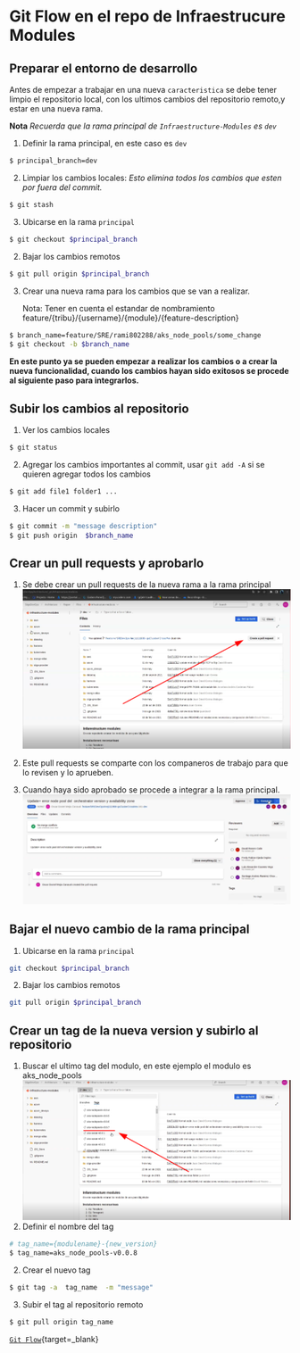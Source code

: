 # Git Flow en el repo de Infraestrucure Modules

## Preparar el entorno de desarrollo
Antes de empezar a trabajar en una nueva `caracteristica` se debe tener  limpio el repositorio local, con los ultimos cambios del repositorio remoto,y estar en una nueva rama.

**Nota** *Recuerda que la rama principal de `Infraestructure-Modules` es `dev`*


1. Definir la rama principal, en este caso es `dev`
```bash 
$ principal_branch=dev 
```
2. Limpiar los cambios locales: *Esto elimina todos los cambios que esten por fuera del commit.*
```bash
$ git stash
```
3. Ubicarse en la rama `principal`

```bash 
$ git checkout $principal_branch
```
2. Bajar los cambios remotos
```bash
$ git pull origin $principal_branch
```
3. Crear una nueva rama para los cambios que se van a realizar. 

    Nota: Tener en cuenta el estandar de nombramiento
    feature/{tribu}/{username}/{module}/{feature-description}

```bash
$ branch_name=feature/SRE/rami802288/aks_node_pools/some_change
$ git checkout -b $branch_name
```

**En este punto ya se pueden empezar a realizar los cambios o a crear la nueva funcionalidad, cuando los cambios hayan sido exitosos se procede al siguiente paso para integrarlos.**


## Subir los cambios al repositorio


1. Ver los cambios locales
```sh
$ git status 
```
2. Agregar los cambios importantes al commit, usar `git add -A` si se quieren agregar todos los cambios
```sh
$ git add file1 folder1 ...
```
3. Hacer un commit y subirlo
```sh
$ git commit -m "message description"
$ git push origin  $branch_name
```

## Crear un pull requests y aprobarlo
1. Se debe crear un pull requests de la nueva rama a la rama principal
![Pull requests create](../../../img/pull_requests/create.png   )
2. Este pull requests se comparte con los companeros de trabajo para que lo revisen y lo aprueben.

3. Cuando haya sido aprobado se procede a integrar a la rama principal.
![Pull requests complete](../../../img/pull_requests/complete.png   )


## Bajar el nuevo cambio de la rama principal

1. Ubicarse en la rama `principal`
```bash 
git checkout $principal_branch
```
2. Bajar los cambios remotos
```sh
git pull origin $principal_branch
```


## Crear un tag de la nueva version y subirlo al repositorio


1. Buscar el ultimo tag del modulo, en este ejemplo el modulo es aks_node_pools
![Tags last](../../../img/tags/last.png)
2. Definir el nombre del tag
```bash
# tag_name={modulename}-{new_version}
$ tag_name=aks_node_pools-v0.0.8
```
2. Crear el nuevo tag 
```bash 
$ git tag -a  tag_name  -m "message" 
```
3. Subir el tag al repositorio remoto
```bash
$ git pull origin tag_name
```
[`Git Flow`](https://www.youtube.com/watch?v=abtqhoMqCWY){target=_blank}